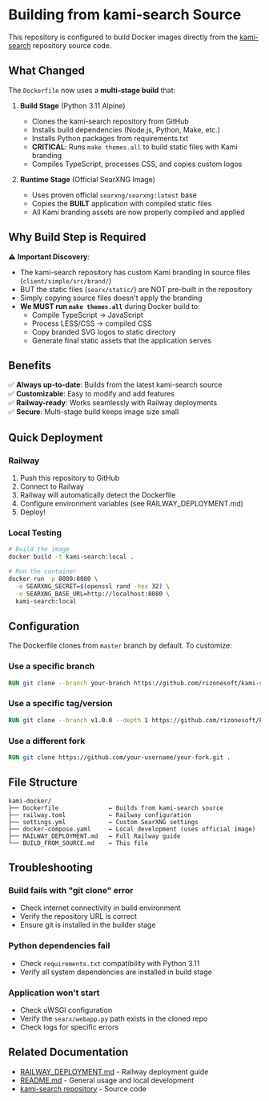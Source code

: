# Building from kami-search Source

This repository is configured to build Docker images directly from the [kami-search](https://github.com/rizonesoft/kami-search) repository source code.

## What Changed

The `Dockerfile` now uses a **multi-stage build** that:

1. **Build Stage** (Python 3.11 Alpine)
   - Clones the kami-search repository from GitHub
   - Installs build dependencies (Node.js, Python, Make, etc.)
   - Installs Python packages from requirements.txt
   - **CRITICAL**: Runs `make themes.all` to build static files with Kami branding
   - Compiles TypeScript, processes CSS, and copies custom logos

2. **Runtime Stage** (Official SearXNG Image)
   - Uses proven official `searxng/searxng:latest` base
   - Copies the **BUILT** application with compiled static files
   - All Kami branding assets are now properly compiled and applied

## Why Build Step is Required

⚠️ **Important Discovery**:
- The kami-search repository has custom Kami branding in source files (`client/simple/src/brand/`)
- BUT the static files (`searx/static/`) are NOT pre-built in the repository
- Simply copying source files doesn't apply the branding
- **We MUST run `make themes.all`** during Docker build to:
  - Compile TypeScript → JavaScript
  - Process LESS/CSS → compiled CSS
  - Copy branded SVG logos to static directory
  - Generate final static assets that the application serves

## Benefits

✅ **Always up-to-date**: Builds from the latest kami-search source  
✅ **Customizable**: Easy to modify and add features  
✅ **Railway-ready**: Works seamlessly with Railway deployments  
✅ **Secure**: Multi-stage build keeps image size small  

## Quick Deployment

### Railway
1. Push this repository to GitHub
2. Connect to Railway
3. Railway will automatically detect the Dockerfile
4. Configure environment variables (see RAILWAY_DEPLOYMENT.md)
5. Deploy!

### Local Testing
```bash
# Build the image
docker build -t kami-search:local .

# Run the container
docker run -p 8080:8080 \
  -e SEARXNG_SECRET=$(openssl rand -hex 32) \
  -e SEARXNG_BASE_URL=http://localhost:8080 \
  kami-search:local
```

## Configuration

The Dockerfile clones from `master` branch by default. To customize:

### Use a specific branch
```dockerfile
RUN git clone --branch your-branch https://github.com/rizonesoft/kami-search.git .
```

### Use a specific tag/version
```dockerfile
RUN git clone --branch v1.0.0 --depth 1 https://github.com/rizonesoft/kami-search.git .
```

### Use a different fork
```dockerfile
RUN git clone https://github.com/your-username/your-fork.git .
```

## File Structure

```
kami-docker/
├── Dockerfile              ← Builds from kami-search source
├── railway.toml            ← Railway configuration
├── settings.yml            ← Custom SearXNG settings
├── docker-compose.yaml     ← Local development (uses official image)
├── RAILWAY_DEPLOYMENT.md   ← Full Railway guide
└── BUILD_FROM_SOURCE.md    ← This file
```

## Troubleshooting

### Build fails with "git clone" error
- Check internet connectivity in build environment
- Verify the repository URL is correct
- Ensure git is installed in the builder stage

### Python dependencies fail
- Check `requirements.txt` compatibility with Python 3.11
- Verify all system dependencies are installed in build stage

### Application won't start
- Check uWSGI configuration
- Verify the `searx/webapp.py` path exists in the cloned repo
- Check logs for specific errors

## Related Documentation

- [RAILWAY_DEPLOYMENT.md](RAILWAY_DEPLOYMENT.md) - Railway deployment guide
- [README.md](README.md) - General usage and local development
- [kami-search repository](https://github.com/rizonesoft/kami-search) - Source code
